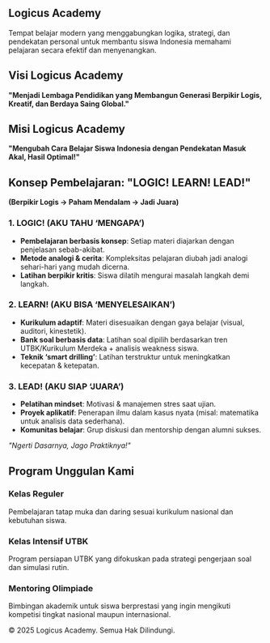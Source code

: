 <body>
<section class="hero">
    <div class="container">
      <h1>Logicus Academy</h1>
      <p>Tempat belajar modern yang menggabungkan logika, strategi, dan pendekatan personal untuk membantu siswa Indonesia memahami pelajaran secara efektif dan menyenangkan.</p>
    </div>
</section>  <section id="about" class="about">
    <div class="container">
      <h2>Visi Logicus Academy</h2>
      <p><strong>"Menjadi Lembaga Pendidikan yang Membangun Generasi Berpikir Logis, Kreatif, dan Berdaya Saing Global."</strong></p><h2>Misi Logicus Academy</h2>
  <p><strong>"Mengubah Cara Belajar Siswa Indonesia dengan Pendekatan Masuk Akal, Hasil Optimal!"</strong></p>

  <h2>Konsep Pembelajaran: "LOGIC! LEARN! LEAD!"</h2>
  <p><strong>(Berpikir Logis → Paham Mendalam → Jadi Juara)</strong></p>

  <div class="learning-phases">
    <h3>1. LOGIC! (AKU TAHU ‘MENGAPA’)</h3>
    <ul>
      <li><strong>Pembelajaran berbasis konsep</strong>: Setiap materi diajarkan dengan penjelasan sebab-akibat.</li>
      <li><strong>Metode analogi & cerita</strong>: Kompleksitas pelajaran diubah jadi analogi sehari-hari yang mudah dicerna.</li>
      <li><strong>Latihan berpikir kritis</strong>: Siswa dilatih mengurai masalah langkah demi langkah.</li>
    </ul>
    <h3>2. LEARN! (AKU BISA ‘MENYELESAIKAN’)</h3>
    <ul>
      <li><strong>Kurikulum adaptif</strong>: Materi disesuaikan dengan gaya belajar (visual, auditori, kinestetik).</li>
      <li><strong>Bank soal berbasis data</strong>: Latihan soal dipilih berdasarkan tren UTBK/Kurikulum Merdeka + analisis weakness siswa.</li>
      <li><strong>Teknik ‘smart drilling’</strong>: Latihan terstruktur untuk meningkatkan kecepatan & ketepatan.</li>
    </ul>
    <h3>3. LEAD! (AKU SIAP ‘JUARA’)</h3>
    <ul>
      <li><strong>Pelatihan mindset</strong>: Motivasi & manajemen stres saat ujian.</li>
      <li><strong>Proyek aplikatif</strong>: Penerapan ilmu dalam kasus nyata (misal: matematika untuk analisis data sederhana).</li>
      <li><strong>Komunitas belajar</strong>: Grup diskusi dan mentorship dengan alumni sukses.</li>
    </ul>
    <p><em>"Ngerti Dasarnya, Jago Praktiknya!"</em></p>
  </div>
</div>

  </section>  <section id="program" class="program">
    <div class="container">
      <h2>Program Unggulan Kami</h2>
      <div class="program-cards">
        <div class="card">
          <h3>Kelas Reguler</h3>
          <p>Pembelajaran tatap muka dan daring sesuai kurikulum nasional dan kebutuhan siswa.</p>
        </div>
        <div class="card">
          <h3>Kelas Intensif UTBK</h3>
          <p>Program persiapan UTBK yang difokuskan pada strategi pengerjaan soal dan simulasi rutin.</p>
        </div>
        <div class="card">
          <h3>Mentoring Olimpiade</h3>
          <p>Bimbingan akademik untuk siswa berprestasi yang ingin mengikuti kompetisi tingkat nasional maupun internasional.</p>
        </div>
      </div>
    </div>
  </section>
  <footer>
    <div class="container">
      <p>&copy; 2025 Logicus Academy. Semua Hak Dilindungi.</p>
    </div>
  </footer>
</body>
